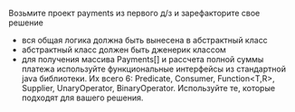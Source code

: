 Возьмите проект payments из первого д/з и зарефакторите свое решение

- вся общая логика должна быть вынесена в абстрактный класс
- абстрактный класс должен быть дженерик классом
- для получения массива Payments[] и рассчета полной суммы платежа используйте функциональные интерфейсы из стандартной java библиотеки. Их всего 6: Predicate<T>, Consumer<T>, Function<T,R>, Supplier<T>, UnaryOperator<T>, BinaryOperator<T>. Используйте те, которые подходят для вашего решения.